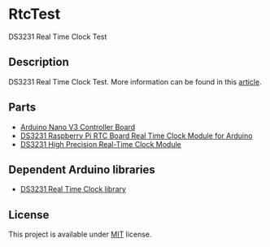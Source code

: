# RtcTest
DS3231 Real Time Clock Test

## Description

DS3231 Real Time Clock Test. More information can be found in this [article](http://www.schrenk.hu/2016/04/01/RtcTest/).

## Parts

* [Arduino Nano V3 Controller Board](http://eud.dx.com/product/nano-3-0-atmel-atmega328p-mini-usb-board-w-usb-cable-for-arduino-844152052#.Vv4zDmh96Uk)
* [DS3231 Raspberry Pi RTC Board Real Time Clock Module for Arduino](http://eud.dx.com/product/ds3231-raspberry-pi-rtc-board-real-time-clock-module-for-arduino-black-844277258#.Vv4wnmh96Uk)
* [DS3231 High Precision Real-Time Clock Module](http://eud.dx.com/product/ds3231-high-precision-real-time-clock-module-blue-3-3-5-5v-844222910#.Vv4wdGh96Uk)

## Dependent Arduino libraries

* [DS3231 Real Time Clock library](http://m5.img.dxcdn.com/CDDriver/CD/sku.222910.rar)

## License

This project is available under [MIT](http://choosealicense.com/licenses/mit/) license.
